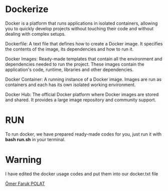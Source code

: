 # Dockerize

Docker is a platform that runs applications in isolated containers, allowing you to quickly develop projects without touching their code and without dealing with complex setups.


Dockerfile: A text file that defines how to create a Docker image. It specifies the contents of the image, its dependencies and how to run it.

Docker Images:  Ready-made templates that contain all the environment and dependencies needed to run the project. These images contain the application's code, runtime, libraries and other dependencies. 

Docker Container: A running instance of a Docker image. Images are run as containers and each has its own isolated working environment.

Docker Hub: The official Docker platform where Docker images are stored and shared. It provides a large image repository and community support.

# RUN  

To run docker, we have prepared ready-made codes for you, just run it with  __bash run.sh__ in your terminal. 

# Warning
I have edited the docker usage codes and put them into our docker.txt file

[Ömer Faruk POLAT](https://www.linkedin.com/in/oomer-faruk-polat/)